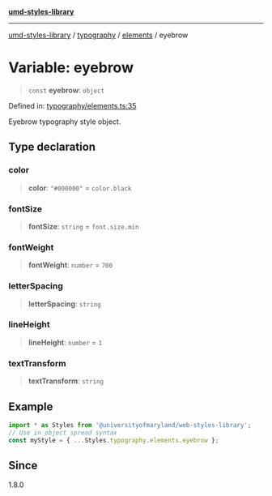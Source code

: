 [**umd-styles-library**](../../../../README.md)

***

[umd-styles-library](../../../../modules.md) / [typography](../../../README.md) / [elements](../README.md) / eyebrow

# Variable: eyebrow

> `const` **eyebrow**: `object`

Defined in: [typography/elements.ts:35](https://github.com/UMD-Digital/design-system/blob/ada30a44686a89a90941bbd44a6f156101fc9b44/packages/styles/source/typography/elements.ts#L35)

Eyebrow typography style object.

## Type declaration

### color

> **color**: `"#000000"` = `color.black`

### fontSize

> **fontSize**: `string` = `font.size.min`

### fontWeight

> **fontWeight**: `number` = `700`

### letterSpacing

> **letterSpacing**: `string`

### lineHeight

> **lineHeight**: `number` = `1`

### textTransform

> **textTransform**: `string`

## Example

```typescript
import * as Styles from '@universityofmaryland/web-styles-library';
// Use in object spread syntax
const myStyle = { ...Styles.typography.elements.eyebrow };
```

## Since

1.8.0
